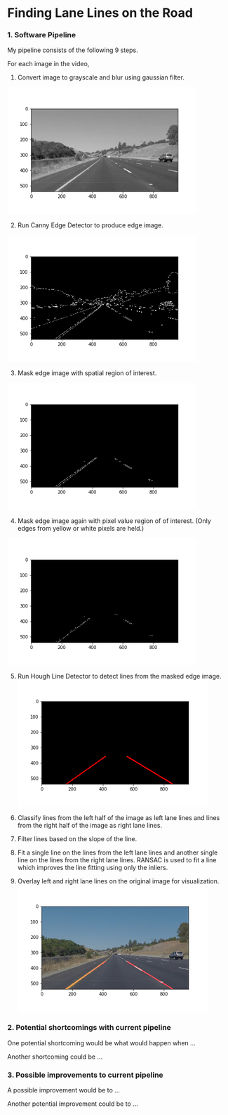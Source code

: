 # **Finding Lane Lines on the Road** 

[blurred]: ./test_images/blurred_img.png
[edge]: ./test_images/edge_img.png
[masked_spatial]: ./test_images/masked_spatial_roi_img.png
[masked_color]: ./test_images/masked_color_roi_img.png
[line]: ./test_images/line_img.png
[overlayed]: ./test_images/overlayed_img.png


### 1. Software Pipeline
My pipeline consists of the following 9 steps.

For each image in the video, 

1. Convert image to grayscale and blur using gaussian filter.

![alt text][blurred]

2. Run Canny Edge Detector to produce edge image.

![alt text][edge]

3. Mask edge image with spatial region of interest.

![alt text][masked_spatial]

4. Mask edge image again with pixel value region of of interest.  (Only edges from yellow or white pixels are held.)

![alt text][masked_color]

5. Run Hough Line Detector to detect lines from the masked edge image.
![alt text][line]

6. Classify lines from the left half of the image as left lane lines and lines from the right half of the image as right lane lines.
7. Filter lines based on the slope of the line. 
8. Fit a single line on the lines from the left lane lines and another single line on the lines from the right lane lines.  RANSAC is used to fit a line which improves the line fitting using only the inliers.
9. Overlay left and right lane lines on the original image for visualization.
![alt text][overlayed]





### 2. Potential shortcomings with current pipeline


One potential shortcoming would be what would happen when ... 

Another shortcoming could be ...


### 3. Possible improvements to current pipeline

A possible improvement would be to ...

Another potential improvement could be to ...
